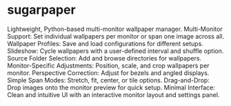 # sugarpaper

Lightweight, Python-based multi-monitor wallpaper manager.
Multi-Monitor Support: Set individual wallpapers per monitor or span one image across all.
Wallpaper Profiles: Save and load configurations for different setups.
Slideshow: Cycle wallpapers with a user-defined interval and shuffle option.
Source Folder Selection: Add and browse directories for wallpapers.
Monitor-Specific Adjustments: Position, scale, and crop wallpapers per monitor.
Perspective Correction: Adjust for bezels and angled displays.
Simple Span Modes: Stretch, fit, center, or tile options.
Drag-and-Drop: Drop images onto the monitor preview for quick setup.
Minimal Interface: Clean and intuitive UI with an interactive monitor layout and settings panel.
